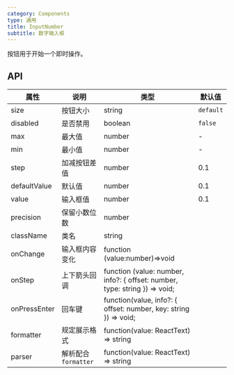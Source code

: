 ```yaml
---
category: Components
type: 通用
title: InputNumber
subtitle: 数字输入框
---
```


按钮用于开始一个即时操作。

## API

| 属性         | 说明                 | 类型                                                                       | 默认值    |
| ------------ | -------------------- | -------------------------------------------------------------------------- | -------|
| size         | 按钮大小             | string                                                                     | `default` |
| disabled     | 是否禁用             | boolean                                                                    | `false`   |
| max          | 最大值               | number                                                                     | -         |
| min          | 最小值               | number                                                                     | -         |
| step         | 加减按钮差值                | number                                                                     | 0.1       |
| defaultValue | 默认值               | number                                                                     | 0.1       |
| value        | 输入框值             | number                                                                     | 0.1       |
| precision    | 保留小数位数         | number                                                                     |           |
| className    | 类名                 | string                                                                     |           |
| onChange     | 输入框内容变化       | function (value:number)=>void                                              |           |
| onStep       | 上下箭头回调         | function (value: number, info?: { offset: number, type: string }) => void; |           |
| onPressEnter | 回车键               | function(value, info?: { offset: number, key: string }) => void;           |           |
| formatter    | 规定展示格式         | function(value: ReactText) => string                                       |           |
| parser       | 解析配合 `formatter` | function(value: ReactText) => string                                       |           |
